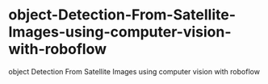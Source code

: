 # object-Detection-From-Satellite-Images-using-computer-vision-with-roboflow
object Detection From Satellite Images using computer vision with roboflow
